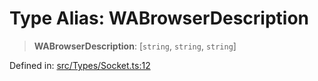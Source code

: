 # Type Alias: WABrowserDescription

> **WABrowserDescription**: \[`string`, `string`, `string`\]

Defined in: [src/Types/Socket.ts:12](https://github.com/Fokusdotid/bail/blob/8b525f9ebcc20cb9acd0f880b6ad58976e38b117/src/Types/Socket.ts#L12)
